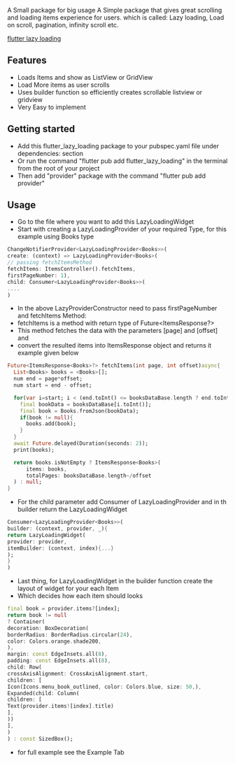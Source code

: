A Small package for big usage
A Simple package that gives great scrolling and loading items experience for users.
which is called: Lazy loading, Load on scroll, pagination, infinity scroll etc.

[flutter lazy loading](https://miro.medium.com/v2/resize:fit:288/format:webp/1*RuY95009B8Kcg1tKrVgMiA.gif)

## Features
* Loads Items and show as ListView or GridView
* Load More items as user scrolls
* Uses builder function so efficiently creates scrollable listview or gridview
* Very Easy to implement

## Getting started

* Add this flutter_lazy_loading package to your pubspec.yaml file under dependencies: section
* Or run the command "flutter pub add flutter_lazy_loading" in the terminal from the root of your project
* Then add "provider" package with the command "flutter pub add provider"

## Usage
 
* Go to the file where you want to add this LazyLoadingWidget
* Start with creating a LazyLoadingProvider of your required Type, for this example using Books type
```dart
ChangeNotifierProvider<LazyLoadingProvider<Books>>(
create: (context) => LazyLoadingProvider<Books>(
// passing fetchItemsMethod
fetchItems: ItemsController().fetchItems,
firstPageNumber: 1),
child: Consumer<LazyLoadingProvider<Books>>(
....
)
```
* In the above LazyProviderConstructor need to pass firstPageNumber and fetchItems Method:
* fetchItems is a method with return type of Future<ItemsResponse<Books>?>
* This method fetches the data with the parameters [page] and [offset] and 
* convert the resulted items into ItemsResponse<Books> object and returns it example given below
```dart
Future<ItemsResponse<Books>?> fetchItems(int page, int offset)async{
  List<Books> books = <Books>[];
  num end = page*offset;
  num start = end - offset;

  for(var i=start; i < (end.toInt() <= booksDataBase.length ? end.toInt() : booksDataBase.length); i++){
    final bookData = booksDataBase[i.toInt()];
    final book = Books.fromJson(bookData);
    if(book != null){
      books.add(book);
    }
  }
  await Future.delayed(Duration(seconds: 2));
  print(books);

  return books.isNotEmpty ? ItemsResponse<Books>(
      items: books,
      totalPages: booksDataBase.length~/offset
  ) : null;
}
```
* For the child parameter add Consumer of LazyLoadingProvider and in th builder return the LazyLoadingWidget
```dart
Consumer<LazyLoadingProvider<Books>>(
builder: (context, provider, _){
return LazyLoadingWidget(
provider: provider,
itemBuilder: (context, index){...}
);
}
)
```
* Last thing, for LazyLoadingWidget in the builder function create the layout of widget for your each Item
* Which decides how each item should looks
```dart
final book = provider.items?[index];
return book != null
? Container(
decoration: BoxDecoration(
borderRadius: BorderRadius.circular(24),
color: Colors.orange.shade200,
),
margin: const EdgeInsets.all(8),
padding: const EdgeInsets.all(8),
child: Row(
crossAxisAlignment: CrossAxisAlignment.start,
children: [
Icon(Icons.menu_book_outlined, color: Colors.blue, size: 50,),
Expanded(child: Column(
children: [
Text(provider.items![index].title)
],
))
],
)
) : const SizedBox();
```

* for full example see the Example Tab

    